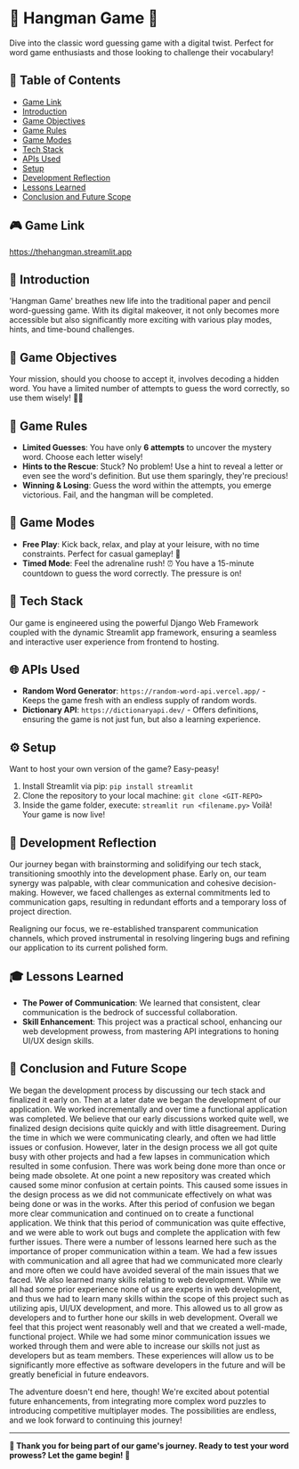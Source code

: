 # 🎲 Hangman Game 🎲

Dive into the classic word guessing game with a digital twist. Perfect for word game enthusiasts and those looking to challenge their vocabulary!

## 📜 Table of Contents
- [Game Link](https://thehangman.streamlit.app/)
- [Introduction](#introduction)
- [Game Objectives](#game-objectives)
- [Game Rules](#game-rules)
- [Game Modes](#game-modes)
- [Tech Stack](#tech-stack)
- [APIs Used](#apis-used)
- [Setup](#setup)
- [Development Reflection](#development-reflection)
- [Lessons Learned](#lessons-learned)
- [Conclusion and Future Scope](#conclusion-and-future-scope)

## 🎮 Game Link
https://thehangman.streamlit.app

## 🌟 Introduction

'Hangman Game' breathes new life into the traditional paper and pencil word-guessing game. With its digital makeover, it not only becomes more accessible but also significantly more exciting with various play modes, hints, and time-bound challenges.

## 🎯 Game Objectives

Your mission, should you choose to accept it, involves decoding a hidden word. You have a limited number of attempts to guess the word correctly, so use them wisely! 🕵️‍♂️

## 📏 Game Rules

- **Limited Guesses**: You have only **6 attempts** to uncover the mystery word. Choose each letter wisely!
- **Hints to the Rescue**: Stuck? No problem! Use a hint to reveal a letter or even see the word's definition. But use them sparingly, they're precious!
- **Winning & Losing**: Guess the word within the attempts, you emerge victorious. Fail, and the hangman will be completed.

## 🚀 Game Modes

- **Free Play**: Kick back, relax, and play at your leisure, with no time constraints. Perfect for casual gameplay! 🍹
- **Timed Mode**: Feel the adrenaline rush! ⏰ You have a 15-minute countdown to guess the word correctly. The pressure is on!

## 🔧 Tech Stack

Our game is engineered using the powerful Django Web Framework coupled with the dynamic Streamlit app framework, ensuring a seamless and interactive user experience from frontend to hosting.

## 🌐 APIs Used

- **Random Word Generator**: `https://random-word-api.vercel.app/` - Keeps the game fresh with an endless supply of random words.
- **Dictionary API**: `https://dictionaryapi.dev/` - Offers definitions, ensuring the game is not just fun, but also a learning experience.

## ⚙ Setup

Want to host your own version of the game? Easy-peasy!

1. Install Streamlit via pip: `pip install streamlit`
2. Clone the repository to your local machine: `git clone <GIT-REPO>` 
3. Inside the game folder, execute: `streamlit run <filename.py>` 
Voilà! Your game is now live!

## 💭 Development Reflection

Our journey began with brainstorming and solidifying our tech stack, transitioning smoothly into the development phase. Early on, our team synergy was palpable, with clear communication and cohesive decision-making. However, we faced challenges as external commitments led to communication gaps, resulting in redundant efforts and a temporary loss of project direction.

Realigning our focus, we re-established transparent communication channels, which proved instrumental in resolving lingering bugs and refining our application to its current polished form.

## 🎓 Lessons Learned

- **The Power of Communication**: We learned that consistent, clear communication is the bedrock of successful collaboration.
- **Skill Enhancement**: This project was a practical school, enhancing our web development prowess, from mastering API integrations to honing UI/UX design skills.

## 🥂 Conclusion and Future Scope

We began the development process by discussing our tech stack and finalized it early on. 
Then at a later date we began the development of our application. We worked incrementally
and over time a functional application was completed. We believe that our early discussions
worked quite well, we finalized design decisions quite quickly and with little disagreement.
During the time in which we were communicating clearly, and often we had little issues or 
confusion. However, later in the design process we all got quite busy with other projects 
and had a few lapses in communication which resulted in some confusion. There was work being
done more than once or being made obsolete. At one point a new repository was created which 
caused some minor confusion at certain points. This caused some issues in the design process 
as we did not communicate effectively on what was being done or was in the works. After this 
period of confusion we began more clear communication and continued on to create a functional 
application. We think that this period of communication was quite effective, and we were able 
to work out bugs and complete the application with few further issues. There were a number of 
lessons learned here such as the importance of proper communication within a team. We had a few 
issues with communication and all agree that had we communicated more clearly and more often we 
could have avoided several of the main issues that we faced. We also learned many skills relating 
to web development. While we all had some prior experience none of us are experts in web development, 
and thus we had to learn many skills within the scope of this project such as utilizing apis, 
UI/UX development, and more. This allowed us to all grow as developers and to further hone our skills 
in web development. Overall we feel that this project went reasonably well and that we created a well-made, 
functional project. While we had some minor communication issues we worked through them and were able to 
increase our skills not just as developers but as team members. These experiences will allow us to be 
significantly more effective as software developers in the future and will be greatly beneficial in 
future endeavors.  

The adventure doesn't end here, though! We're excited about potential future enhancements, from integrating more complex word puzzles to introducing competitive multiplayer modes. The possibilities are endless, and we look forward to continuing this journey!

---

**👏 Thank you for being part of our game's journey. Ready to test your word prowess? Let the game begin! 🎉**
